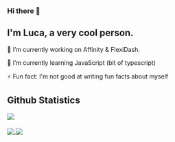 ### Hi there 👋
## I'm Luca, a very cool person.

🔭 I’m currently working on Affinity & FlexiDash.

🌱 I’m currently learning JavaScript (bit of typescript)

⚡ Fun fact: I'm not good at writing fun facts about myself

## Github Statistics
<a href="#">
  <img align="center" src="https://estruyf-github.azurewebsites.net/api/VisitorHit?user=lucatolton" />
</a><br /><br />
<a href="https://github.com/lucatolton">
  <img align="center" src="https://github-readme-stats.vercel.app/api?username=lucatolton&show_icons=false&count_private=true&theme=dracula" />
</a>
<a href="#">
  <img align="center" src="https://github-readme-stats.vercel.app/api/top-langs/?username=lucatolton&layout=compact&show_icons=false&count_private=true&theme=dracula" />
</a>


<!-- Resources -->
<!-- Icons: https://simpleicons.org/ -->
<!-- GitHub Stats: https://github.com/anuraghazra/github-readme-stats -->
<!-- Emojis: https://emojipedia.org/emoji/ -->
<!-- HTML Emojis: https://www.fileformat.info/index.htm -->
<!-- Shields: https://shields.io/ -->
<!-- Awesome GitHub Profile README: https://github.com/abhisheknaiidu/awesome-github-profile-readme -->

